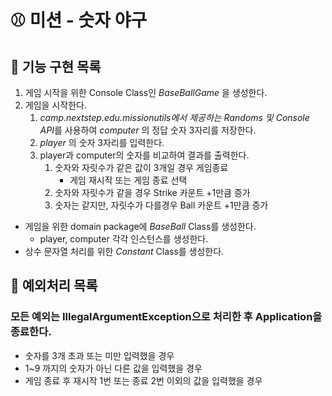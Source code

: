 # ⚾️ 미션 - 숫자 야구

## 📌 기능 구현 목록 

1. 게임 시작을 위한 Console Class인 *BaseBallGame* 을 생성한다.
2. 게임을 시작한다.
   1. *camp.nextstep.edu.missionutils에서 제공하는 Randoms 및 Console API*를 사용하여 *computer* 의 정답 숫자 3자리를 저장한다.
   2. *player* 의 숫자 3자리를 입력한다.
   3. player과 computer의 숫자를 비교하여 결과를 출력한다.
      1. 숫자와 자릿수가 같은 값이 3개일 경우 게임종료
         - 게임 재시작 또는 게임 종료 선택
      2. 숫자와 자릿수가 같을 경우 Strike 카운트 +1만큼 증가
      3. 숫자는 같지만, 자릿수가 다를경우 Ball 카운트 +1만큼 증가
- 게임을 위한 domain package에 *BaseBall* Class를 생성한다.
  - player, computer 각각 인스턴스를 생성한다.
- 상수 문자열 처리를 위한 *Constant* Class를 생성한다.

## 📌 예외처리 목록
### 모든 예외는 IllegalArgumentException으로 처리한 후 Application을 종료한다.
- 숫자를 3개 초과 또는 미만 입력했을 경우
- 1~9 까지의 숫자가 아닌 다른 값을 입력했을 경우
- 게임 종료 후 재시작 1번 또는 종료 2번 이외의 값을 입력했을 경우